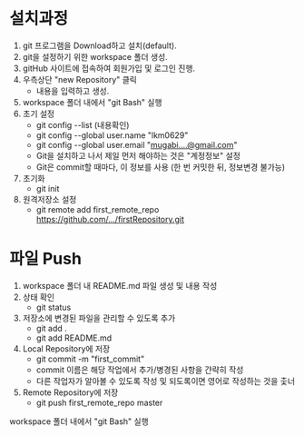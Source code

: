 # 설치과정
1. git 프로그램을 Download하고 설치(default).
2. git을 설정하기 위한 workspace 폴더 생성.
3. gitHub 사이트에 접속하여 회원가입 및 로그인 진행.
4. 우측상단 "new Repository" 클릭
   * 내용을 입력하고 생성.
5. workspace 폴더 내에서 "git Bash" 실행
6. 초기 설정
   * git config --list (내용확인)
   * git config --global user.name "lkm0629"
   * git config --global user.email "mugabi....@gmail.com"
   * Git을 설치하고 나서 제일 먼저 해야하는 것은 "계정정보" 설정
   * Git은 commit할 때마다, 이 정보를 사용
   (한 번 커밋한 뒤, 정보변경 불가능)
7. 초기화
   * git init
8. 원격저장소 설정
   * git remote add first_remote_repo https://github.com/.../firstRepository.git

# 파일 Push
1. workspace 폴더 내 README.md 파일 생성 및 내용 작성
2. 상태 확인
    * git status
3. 저장소에 변경된 파일을 관리할 수 있도록 추가
    * git add .
    * git add README.md
4. Local Repository에 저장
    * git commit -m "first_commit"
    * commit 이름은 해당 작업에서 추가/병경된 사항을 갼략히 작성
    * 다른 작업자가 알아볼 수 있도록 작성 및 되도록이면 영어로 작성하는 것을 춫너
5. Remote Repository에 저장
    * git push first_remote_repo master


workspace 폴더 내에서 "git Bash" 실행